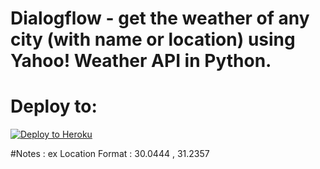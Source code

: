 # Dialogflow -  get the weather of any city (with name or location) using Yahoo! Weather API  in Python.

# Deploy to:
[![Deploy to Heroku](https://www.herokucdn.com/deploy/button.svg)](https://heroku.com/deploy)

#Notes :
ex Location Format : 30.0444 , 31.2357
